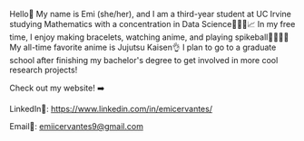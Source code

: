 Hello👋 My name is Emi (she/her), and I am a third-year student at UC Irvine studying Mathematics with a concentration in Data Science👩🏻‍💻📈 In my free time, I enjoy making bracelets, watching anime, and playing spikeball🤾🏻‍♀️💨 My all-time favorite anime is Jujutsu Kaisen👌 I plan to go to a graduate school after finishing my bachelor's degree to get involved in more cool research projects! 


Check out my website! :arrow_right: [](emicervantes.github.io)

LinkedIn🤝: https://www.linkedin.com/in/emicervantes/

Email📧: emiicervantes9@gmail.com 

<!---
emicervantes/emicervantes is a ✨ special ✨ repository because its `README.md` (this file) appears on your GitHub profile.
You can click the Preview link to take a look at your changes.
--->
